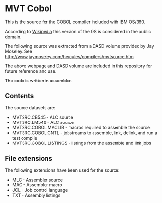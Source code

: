 # MVT Cobol

This is the source for the COBOL compiler included with IBM OS/360.

According to [Wikipedia](https://en.wikipedia.org/wiki/OS/360_and_successors#MVT) this version of the OS is considered in the public domain.

The following source was extracted from a DASD volume provided by Jay Moseley. See http://www.jaymoseley.com/hercules/compilers/mvtsource.htm

The above webpage and DASD volume are included in this repository for future reference and use.

The code is written in assembler.

## Contents

The source datasets are:

* MVTSRC.CB545 - ALC source
* MVTSRC.LM546 - ALC source
* MVTSRC.COBOL.MACLIB - macros required to assemble the source
* MVTSRC.COBOL.CNTL - jobstreams to assemble, link, delink, and run a test compile
* MVTSRC.COBOL.LISTINGS - listings from the assemble and link jobs

## File extensions

The following extensions have been used for the source:

* MLC - Assembler source
* MAC - Assembler macro
* JCL - Job control language
* TXT - Assembly listings